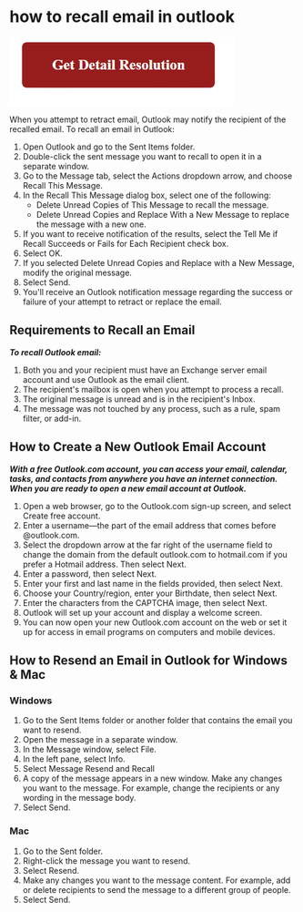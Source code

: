 # how to recall email in outlook

[![how to recall email in outlook](gett-detail.png)](https://github.com/s0ftwaretestinghelp/how.to.recall.email.in.outlook)

When you attempt to retract email, Outlook may notify the recipient of the recalled email. To recall an email in Outlook:

1. Open Outlook and go to the Sent Items folder. 
2. Double-click the sent message you want to recall to open it in a separate window.
3. Go to the Message tab, select the Actions dropdown arrow, and choose Recall This Message.
4. In the Recall This Message dialog box, select one of the following:
   * Delete Unread Copies of This Message to recall the message.
   * Delete Unread Copies and Replace With a New Message to replace the message with a new one.
5. If you want to receive notification of the results, select the Tell Me if Recall Succeeds or Fails for Each Recipient check box. 
6. Select OK.
7. If you selected Delete Unread Copies and Replace with a New Message, modify the original message.
8. Select Send.
9. You'll receive an Outlook notification message regarding the success or failure of your attempt to retract or replace the email. 

## Requirements to Recall an Email

**_To recall Outlook email:_**

1. Both you and your recipient must have an Exchange server email account and use Outlook as the email client.
2. The recipient's mailbox is open when you attempt to process a recall.
3. The original message is unread and is in the recipient's Inbox.
4. The message was not touched by any process, such as a rule, spam filter, or add-in.

## How to Create a New Outlook Email Account

**_With a free Outlook.com account, you can access your email, calendar, tasks, and contacts from anywhere you have an internet connection. When you are ready to open a new email account at Outlook._**

1. Open a web browser, go to the Outlook.com sign-up screen, and select Create free account.
2. Enter a username—the part of the email address that comes before @outlook.com.
3. Select the dropdown arrow at the far right of the username field to change the domain from the default outlook.com to hotmail.com if you prefer a Hotmail address. Then select Next.
4. Enter a password, then select Next.
5. Enter your first and last name in the fields provided, then select Next.
6. Choose your Country/region, enter your Birthdate, then select Next.
7. Enter the characters from the CAPTCHA image, then select Next.
8. Outlook will set up your account and display a welcome screen.
9. You can now open your new Outlook.com account on the web or set it up for access in email programs on computers and mobile devices.

## How to Resend an Email in Outlook for Windows & Mac

### Windows 

1. Go to the Sent Items folder or another folder that contains the email you want to resend.
2. Open the message in a separate window.
3. In the Message window, select File.
4. In the left pane, select Info.
5. Select Message Resend and Recall
6. A copy of the message appears in a new window. Make any changes you want to the message. For example, change the recipients or any wording in the message body.
7. Select Send.

### Mac

1. Go to the Sent folder.
2. Right-click the message you want to resend.
3. Select Resend.
4. Make any changes you want to the message content. For example, add or delete recipients to send the message to a different group of people.
5. Select Send.
